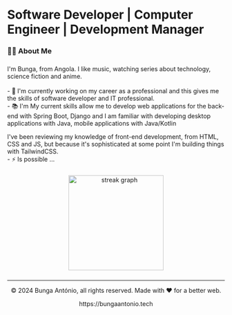 # Software Developer | Computer Engineer | Development Manager

###

<h3 align="left">👩‍💻  About Me</h3>

###

<p align="left">I'm Bunga, from Angola. I like music, watching series about technology, science fiction and anime.<br><br>- 🔭 I'm currently working on my career as a professional and this gives me the skills of software developer and IT professional.<br>- 📚 I'm My current skills allow me to develop web applications for the back-end with Spring Boot, Django and I am familiar with developing desktop applications with Java, mobile applications with Java/Kotlin

I've been reviewing my knowledge of front-end development, from HTML, CSS and JS, but because it's sophisticated at some point I'm building things with TailwindCSS.<br>- ⚡ Is possible ...</p>

###

<div align="center">
  <img src="https://streak-stats.demolab.com?user=bungaantonio&locale=en&mode=daily&theme=dark&hide_border=false&border_radius=5&order=3" height="220" alt="streak graph"  />
</div>

###

---
<p align="center"> © 2024 Bunga António, all rights reserved. Made with ❤️ for a better web. </p>
<p align="center">
https://bungaantonio.tech
</p>
